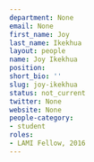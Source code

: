 ```yaml
---
department: None
email: None
first_name: Joy
last_name: Ikekhua
layout: people
name: Joy Ikekhua
position:
short_bio: ''
slug: joy-ikekhua
status: not_current
twitter: None
website: None
people-category:
- student
roles:
- LAMI Fellow, 2016
---
```



